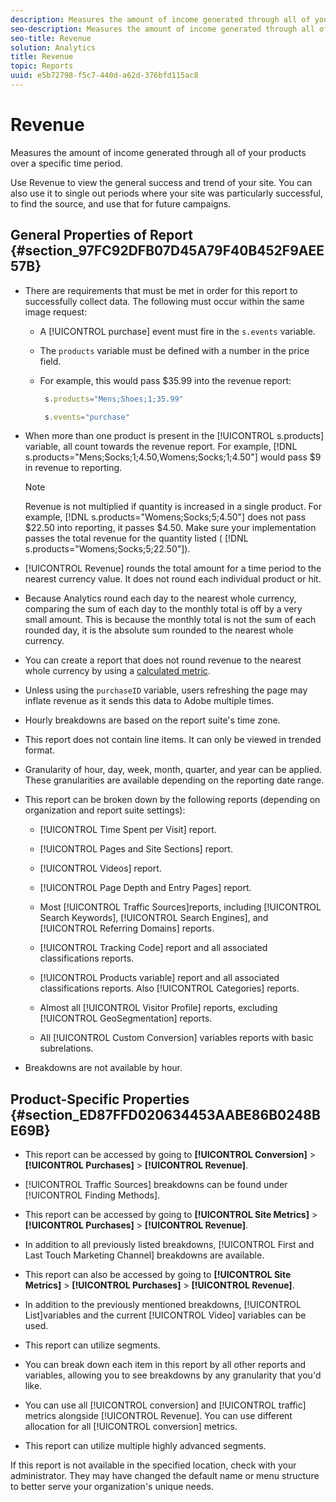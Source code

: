 ```yaml
---
description: Measures the amount of income generated through all of your products over a specific time period.
seo-description: Measures the amount of income generated through all of your products over a specific time period.
seo-title: Revenue
solution: Analytics
title: Revenue
topic: Reports
uuid: e5b72798-f5c7-440d-a62d-376bfd115ac8
---
```


# Revenue

Measures the amount of income generated through all of your products over a specific time period.

Use Revenue to view the general success and trend of your site. You can also use it to single out periods where your site was particularly successful, to find the source, and use that for future campaigns.

## General Properties of Report {#section_97FC92DFB07D45A79F40B452F9AEE57B}

* There are requirements that must be met in order for this report to successfully collect data. The following must occur within the same image request:

    * A [!UICONTROL purchase] event must fire in the `s.events` variable.
    
    * The `products` variable must be defined with a number in the price field.
    * For example, this would pass $35.99 into the revenue report:     
    
      ```js    
       s.products="Mens;Shoes;1;35.99"
      ```

      ```js    
       s.events="purchase"
      ```

* When more than one product is present in the [!UICONTROL s.products] variable, all count towards the revenue report. For example, [!DNL s.products="Mens;Socks;1;4.50,Womens;Socks;1;4.50"] would pass $9 in revenue to reporting.

  >[!NOTE]
  >
  >Revenue is not multiplied if quantity is increased in a single product. For example, [!DNL s.products="Womens;Socks;5;4.50"] does not pass $22.50 into reporting, it passes $4.50. Make sure your implementation passes the total revenue for the quantity listed ( [!DNL s.products="Womens;Socks;5;22.50"]).

* [!UICONTROL Revenue] rounds the total amount for a time period to the nearest currency value. It does not round each individual product or hit.
* Because Analytics round each day to the nearest whole currency, comparing the sum of each day to the monthly total is off by a very small amount. This is because the monthly total is not the sum of each rounded day, it is the absolute sum rounded to the nearest whole currency.
* You can create a report that does not round revenue to the nearest whole currency by using a [calculated metric](https://marketing.adobe.com/resources/help/en_US/analytics/calcmetrics/).
* Unless using the `purchaseID` variable, users refreshing the page may inflate revenue as it sends this data to Adobe multiple times.
* Hourly breakdowns are based on the report suite's time zone.
* This report does not contain line items. It can only be viewed in trended format.
* Granularity of hour, day, week, month, quarter, and year can be applied. These granularities are available depending on the reporting date range.
* This report can be broken down by the following reports (depending on organization and report suite settings):

    * [!UICONTROL Time Spent per Visit] report.
    * [!UICONTROL Pages and Site Sections] report.
    * [!UICONTROL Videos] report.
    * [!UICONTROL Page Depth and Entry Pages] report.
    * Most [!UICONTROL Traffic Sources]reports, including [!UICONTROL Search Keywords], [!UICONTROL Search Engines], and [!UICONTROL Referring Domains] reports.
    
    * [!UICONTROL Tracking Code] report and all associated classifications reports.
    * [!UICONTROL Products variable] report and all associated classifications reports. Also [!UICONTROL Categories] reports.
    
    * Almost all [!UICONTROL Visitor Profile] reports, excluding [!UICONTROL GeoSegmentation] reports.
    
    * All [!UICONTROL Custom Conversion] variables reports with basic subrelations.

* Breakdowns are not available by hour.

## Product-Specific Properties {#section_ED87FFD020634453AABE86B0248BE69B}

* This report can be accessed by going to **[!UICONTROL Conversion]** > **[!UICONTROL Purchases]** > **[!UICONTROL Revenue]**.

* [!UICONTROL Traffic Sources] breakdowns can be found under [!UICONTROL Finding Methods].

* This report can be accessed by going to **[!UICONTROL Site Metrics]** > **[!UICONTROL Purchases]** > **[!UICONTROL Revenue]**.

* In addition to all previously listed breakdowns, [!UICONTROL First and Last Touch Marketing Channel] breakdowns are available.

* This report can also be accessed by going to **[!UICONTROL Site Metrics]** > **[!UICONTROL Purchases]** > **[!UICONTROL Revenue]**.

* In addition to the previously mentioned breakdowns, [!UICONTROL List]variables and the current [!UICONTROL Video] variables can be used.

* This report can utilize segments.

* You can break down each item in this report by all other reports and variables, allowing you to see breakdowns by any granularity that you'd like.
* You can use all [!UICONTROL conversion] and [!UICONTROL traffic] metrics alongside [!UICONTROL Revenue]. You can use different allocation for all [!UICONTROL conversion] metrics.

* This report can utilize multiple highly advanced segments.

If this report is not available in the specified location, check with your administrator. They may have changed the default name or menu structure to better serve your organization's unique needs.
